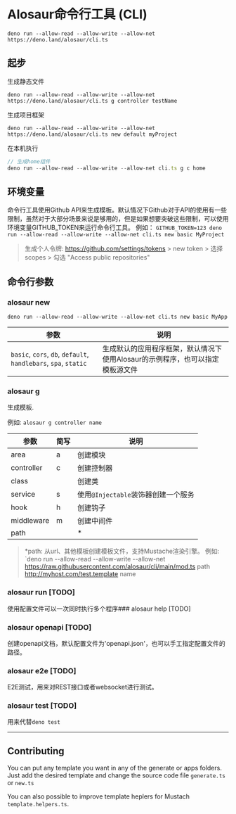 # Alosaur命令行工具 (CLI)

`deno run --allow-read --allow-write --allow-net https://deno.land/alosaur/cli.ts`

## 起步

生成静态文件

`deno run --allow-read --allow-write --allow-net https://deno.land/alosaur/cli.ts g controller testName`

生成项目框架

`deno run --allow-read --allow-write --allow-net https://deno.land/alosaur/cli.ts new default myProject`

在本机执行

```ts
// 生成home组件
deno run --allow-read --allow-write --allow-net cli.ts g c home
```

## 环境变量

命令行工具使用Github
API来生成模板。默认情况下Github对于API的使用有一些限制，虽然对于大部分场景来说是够用的，但是如果想要突破这些限制，可以使用环境变量GITHUB_TOKEN来运行命令行工具。
例如：
`GITHUB_TOKEN=123 deno run --allow-read --allow-write --allow-net cli.ts new basic MyProject`

> 生成个人令牌: https://github.com/settings/tokens > new token > 选择 scopes > 勾选
> "Access public repositories"

## 命令行参数

### alosaur new

`deno run --allow-read --allow-write --allow-net cli.ts new basic MyApp`

| 参数                                                              | 说明                                         |
| --------------------------------------------------------------- | ------------------------------------------ |
| `basic`, `cors`, `db`, `default`, `handlebars`, `spa`, `static` | 生成默认的应用程序框架，默认情况下使用Alosaur的示例程序，也可以指定模板源文件 |

### alosaur g

生成模板.

例如: `alosaur g controller name`

| 参数         | 简写 | 说明                       |
| ---------- | -- | ------------------------ |
| area       | a  | 创建模块                     |
| controller | c  | 创建控制器                    |
| class      |    | 创建类                      |
| service    | s  | 使用`@Injectable`装饰器创建一个服务 |
| hook       | h  | 创建钩子                     |
| middleware | m  | 创建中间件                    |
| path       |    | *                        |

> *path: 从url、其他模板创建模板文件，支持Mustache渲染引擎。 例如: `deno run --allow-read
> --allow-write --allow-net
> https://raw.githubusercontent.com/alosaur/cli/main/mod.ts path
> http://myhost.com/test.template name

### alosaur run [TODO]

使用配置文件可以一次同时执行多个程序### alosaur help [TODO]

### alosaur openapi [TODO]

创建openapi文档，默认配置文件为'openapi.json'，也可以手工指定配置文件的路径。

### alosaur e2e [TODO]

E2E测试，用来对REST接口或者websocket进行测试。

### alosaur test [TODO]

用来代替`deno test`

---

## Contributing

You can put any template you want in any of the generate or apps folders. Just
add the desired template and change the source code file `generate.ts` or
`new.ts`

You can also possible to improve template heplers for Mustach
`template.helpers.ts`.
